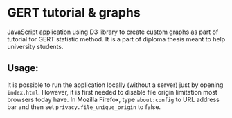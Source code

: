# GERT tutorial & graphs

JavaScript application using D3 library to create custom graphs as part of tutorial for GERT statistic method. It is a part of diploma thesis meant to help university students.

## Usage:

It is possible to run the application locally (without a server) just by opening `index.html`.
However, it is first needed to disable file origin limitation most browsers today have.
In Mozilla Firefox, type `about:config` to URL address bar and then set `privacy.file_unique_origin` to false.
